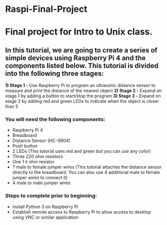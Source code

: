 # Raspi-Final-Project
# Final project for Intro to Unix class.

## In this tutorial, we are going to create a series of simple devices using Raspberry Pi 4 and the components listed below. This tutorial is divided into the following three stages:

  **1) Stage 1 -** Use Raspberry Pi to program an ultrasonic distance sensor to measure and print the distance of the nearest object
  **2) Stage 2 -** Expand on stage 1 by adding a button to start/stop the program
  **3) Stage 3 -** Expand on stage 2 by adding red and green LEDs to indicate when the object is closer than 5

### You will need the following components:
  - Raspberry Pi 4
  - Breadboard
  - Distance Sensor (HC-SR04)
  - Push button
  - 2 LEDs (This tutorial uses red and green but you can use any color)
  - Three 220 ohm resistors
  - One 1 k ohm resistor
  - 7 male to female jumper wires (This tutorial attaches the distance sensor directly to the breadboard. You can also use 4 additional male to female jumper wires to connect it)
  - 4 male to male jumper wires

### Steps to complete prior to beginning:
  - Install Python 3 on Raspberry Pi
  - Establish remote access to Raspberry Pi to allow access to desktop using VNC or similar application

